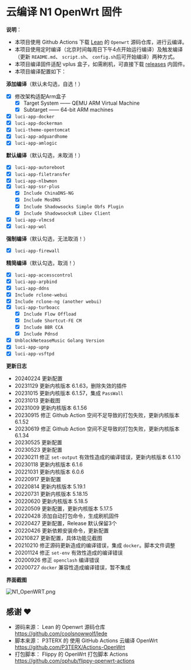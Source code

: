 # 云编译 N1 OpenWrt 固件

**说明**：
- 本项目使用 Github Actions 下载 [Lean](https://github.com/coolsnowwolf/lede) 的 `Openwrt` 源码仓库，进行云编译。
- 本项目使用定时编译（北京时间每周日下午4点开始运行编译）及触发编译（更新 `README.md`、 `script.sh`、 `config.sh`后可开始编译）两种方式。
- 本项目编译固件适配 vplus 盒子，如需刷机，可直接下载 [releases](https://github.com/gdstchdr1/vplus-OpenWrt/releases/latest) 内固件。
- 本项目编译配置如下：

**添加编译**（默认未勾选，自选！）
  - [x] 修改架构适配Arm盒子
    - [x] Target System —— QEMU ARM Virtual Machine
    - [x] Subtarget —— 64-bit ARM machines
  - [x] `luci-app-docker`
  - [x] `luci-app-dockerman`
  - [x] `luci-theme-opentomcat`
  - [x] `luci-app-adguardhome`
  - [x] `luci-app-amlogic`

**默认编译**（默认勾选，未取消！）
  - [x] `luci-app-autoreboot`
  - [x] `luci-app-filetransfer`
  - [x] `luci-app-nlbwmon`
  - [x] `luci-app-ssr-plus`
    - [x] `Include ChinaDNS-NG`
    - [x] `Include MosDNS`
    - [x] `Include Shadowsocks Simple Obfs Plugin`
    - [x] `Include ShadowsocksR Libev Client`
  - [x] `luci-app-vlmcsd`
  - [x] `luci-app-wol`

**强制编译**（默认勾选，无法取消！）
  - [x] `luci-app-firewall`

**精简编译**（默认勾选，取消！）
  - [x] `luci-app-accesscontrol`
  - [x] `luci-app-arpbind`
  - [x] `luci-app-ddns`
  - [x] `Include rclone-webui`
  - [x] `Include rclone-ng (another webui)`
  - [x] `luci-app-turboacc`
    - [x] `Include Flow Offload`
    - [x] `Include Shortcut-FE CM`
    - [x] `Include BBR CCA`
    - [x] `Include Pdnsd`
  - [x] `UnblockNeteaseMusic Golang Version`
  - [x] `luci-app-upnp`
  - [x] `luci-app-vsftpd`

**更新日志**
- 20240224 更新配置
- 20231129 更新内核版本 6.1.63，删除失效的插件
- 20231015 更新内核版本 6.1.57，集成 `PassWall`
- 20231013 更新截图
- 20231009 更新内核版本 6.1.56
- 20230915 修正 Github Action 空间不足导致的打包失败，更新内核版本 6.1.52
- 20230619 修正 Github Action 空间不足导致的打包失败，更新内核版本 6.1.34
- 20230525 更新配置
- 20230523 更新配置
- 20230211 修正 `set-output` 有效性造成的编译错误，更新内核版本 6.1.10
- 20230118 更新内核版本 6.1.6
- 20221031 更新内核版本 6.0.6
- 20220917 更新配置
- 20220814 更新内核版本 5.19.1
- 20220731 更新内核版本 5.18.15
- 20220620 更新内核版本 5.18.5
- 20220509 更新配置，更新内核版本 5.17.5
- 20220428 添加自动打包命令，生成刷机固件
- 20220427 更新配置，Release 默认保留3个
- 20220426 更新依赖安装命令，更新配置
- 20210827 更新配置，具体功能见截图
- 20210210 修正源码更新造成的编译错误，集成 `docker`。脚本文件调整
- 20201124 修正 `set-env` 有效性造成的编译错误
- 20200926 修正 `openclash` 编译错误
- 20200727 `docker` 兼容性造成编译错误，暂不集成

**界面截图**

![N1_OpenWRT.png](https://github.com/huangqian8/Cloud-N1-OpenWrt/blob/main/snapshot.png)

## 感谢 ❤️
- 源码来源： Lean 的 Openwrt 源码仓库 https://github.com/coolsnowwolf/lede
- 脚本来源： P3TERX 的 使用 GitHub Actions 云编译 OpenWrt https://github.com/P3TERX/Actions-OpenWrt
- 打包脚本： Flippy 的 OpenWrt 打包脚本 Actions https://github.com/ophub/flippy-openwrt-actions

